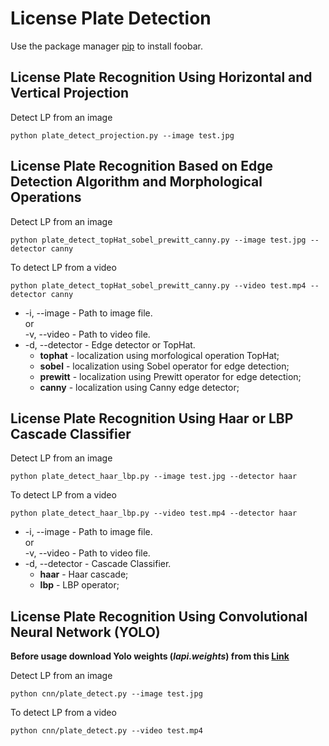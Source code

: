 # License Plate Detection

Use the package manager [pip](https://pip.pypa.io/en/stable/) to install foobar.


## License Plate Recognition Using Horizontal and Vertical Projection

Detect LP from an image
````
python plate_detect_projection.py --image test.jpg
````


## License Plate Recognition Based on Edge Detection Algorithm and Morphological Operations

Detect LP from an image
````
python plate_detect_topHat_sobel_prewitt_canny.py --image test.jpg --detector canny
````

To detect LP from a video
````
python plate_detect_topHat_sobel_prewitt_canny.py --video test.mp4 --detector canny 
````
- -i, --image - Path to image file.\
or \
-v, --video - Path to video file.
- -d, --detector - Edge detector or TopHat.
  - **tophat** - localization using morfological operation TopHat;
  - **sobel** - localization using Sobel operator for edge detection;
  - **prewitt** - localization using Prewitt operator for edge detection;
  - **canny** - localization using Canny edge detector;


## License Plate Recognition Using Haar or LBP Cascade Classifier

Detect LP from an image
````
python plate_detect_haar_lbp.py --image test.jpg --detector haar
````

To detect LP from a video
````
python plate_detect_haar_lbp.py --video test.mp4 --detector haar
````
- -i, --image - Path to image file.\
or \
-v, --video - Path to video file.
- -d, --detector - Cascade Classifier.
  - **haar** - Haar cascade;
  - **lbp** - LBP operator;



## License Plate Recognition Using Convolutional Neural Network (YOLO)
**Before usage download Yolo weights (*lapi.weights*) from this [Link](https://www.kaggle.com/achrafkhazri/yolo-weights-for-licence-plate-detector?select=lapi.weights)**

Detect LP from an image
````
python cnn/plate_detect.py --image test.jpg
````

To detect LP from a video
````
python cnn/plate_detect.py --video test.mp4
````